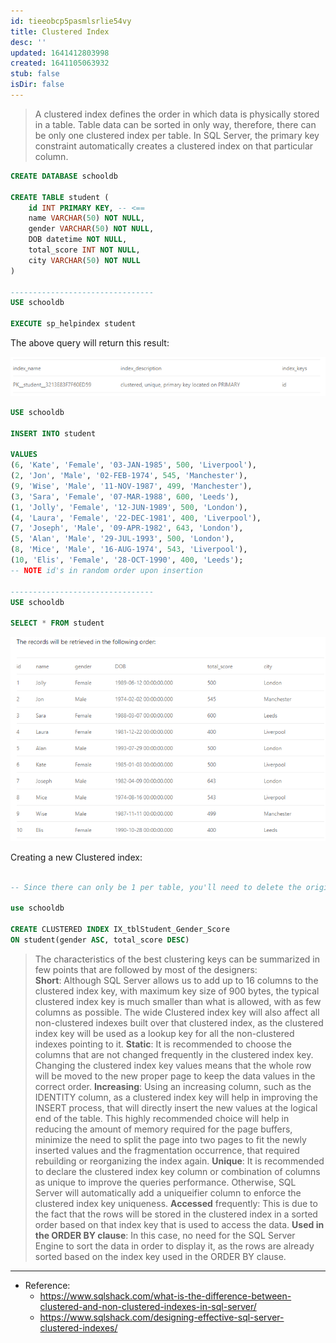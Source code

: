 ```yaml
---
id: tieeobcp5pasmlsrlie54vy
title: Clustered Index
desc: ''
updated: 1641412803998
created: 1641105063932
stub: false
isDir: false
---
```



> A clustered index defines the order in which data is physically stored in a table. Table data can be sorted in only way, therefore, there can be only one clustered index per table. In SQL Server, the primary key constraint automatically creates a clustered index on that particular column.

```sql
CREATE DATABASE schooldb
          
CREATE TABLE student (
    id INT PRIMARY KEY, -- <==
    name VARCHAR(50) NOT NULL,
    gender VARCHAR(50) NOT NULL,
    DOB datetime NOT NULL,
    total_score INT NOT NULL,
    city VARCHAR(50) NOT NULL
)

--------------------------------
USE schooldb
          
EXECUTE sp_helpindex student
```

The above query will return this result:

![alt](assets/images/Pasted_image_20211201134834.png)

```sql
USE schooldb
          
INSERT INTO student
 
VALUES  
(6, 'Kate', 'Female', '03-JAN-1985', 500, 'Liverpool'), 
(2, 'Jon', 'Male', '02-FEB-1974', 545, 'Manchester'),
(9, 'Wise', 'Male', '11-NOV-1987', 499, 'Manchester'), 
(3, 'Sara', 'Female', '07-MAR-1988', 600, 'Leeds'), 
(1, 'Jolly', 'Female', '12-JUN-1989', 500, 'London'),
(4, 'Laura', 'Female', '22-DEC-1981', 400, 'Liverpool'),
(7, 'Joseph', 'Male', '09-APR-1982', 643, 'London'),  
(5, 'Alan', 'Male', '29-JUL-1993', 500, 'London'), 
(8, 'Mice', 'Male', '16-AUG-1974', 543, 'Liverpool'),
(10, 'Elis', 'Female', '28-OCT-1990', 400, 'Leeds');
-- NOTE id's in random order upon insertion

--------------------------------
USE schooldb
          
SELECT * FROM student
```

![alt](assets/images/Pasted_image_20211201134934.png)

Creating a new Clustered index:

```sql

-- Since there can only be 1 per table, you'll need to delete the original one on the Primary Key

use schooldb
 
CREATE CLUSTERED INDEX IX_tblStudent_Gender_Score
ON student(gender ASC, total_score DESC)
```

> The characteristics of the best clustering keys can be summarized in few points that are followed by most of the designers:
> <br>
> **Short**: Although SQL Server allows us to add up to 16 columns to the clustered index key, with maximum key size of 900 bytes, the typical clustered index key is much smaller than what is allowed, with as few columns as possible. The wide Clustered index key will also affect all non-clustered indexes built over that clustered index, as the clustered index key will be used as a lookup key for all the non-clustered indexes pointing to it.
> **Static**: It is recommended to choose the columns that are not changed frequently in the clustered index key. Changing the clustered index key values means that the whole row will be moved to the new proper page to keep the data values in the correct order.
> **Increasing**: Using an increasing column, such as the IDENTITY column, as a clustered index key will help in improving the INSERT process, that will directly insert the new values at the logical end of the table. This highly recommended choice will help in reducing the amount of memory required for the page buffers, minimize the need to split the page into two pages to fit the newly inserted values and the fragmentation occurrence, that required rebuilding or reorganizing the index again.
> **Unique**: It is recommended to declare the clustered index key column or combination of columns as unique to improve the queries performance. Otherwise, SQL Server will automatically add a uniqueifier column to enforce the clustered index key uniqueness.
> **Accessed** frequently: This is due to the fact that the rows will be stored in the clustered index in a sorted order based on that index key that is used to access the data.
> **Used in the ORDER BY clause**: In this case, no need for the SQL Server Engine to sort the data in order to display it, as the rows are already sorted based on the index key used in the ORDER BY clause.

---

- Reference:
  - <https://www.sqlshack.com/what-is-the-difference-between-clustered-and-non-clustered-indexes-in-sql-server/>
  - <https://www.sqlshack.com/designing-effective-sql-server-clustered-indexes/>
